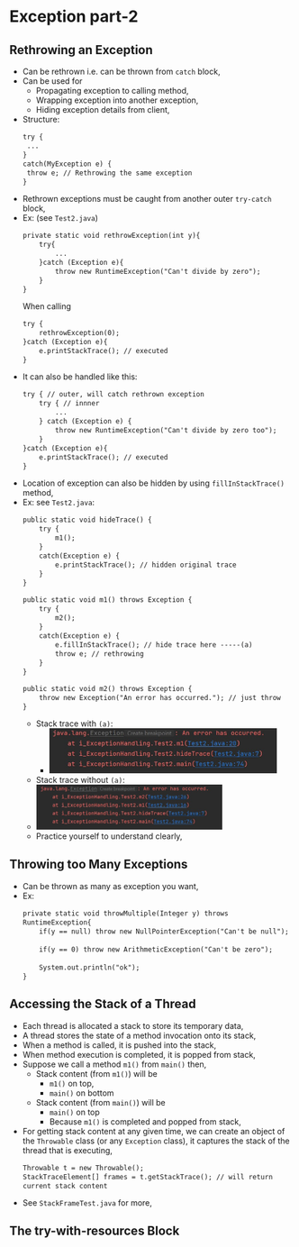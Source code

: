 
# Exception part-2

## Rethrowing an Exception
- Can be rethrown i.e. can be thrown from `catch` block,
- Can be used for
  - Propagating exception to calling method,
  - Wrapping exception into another exception,
  - Hiding exception details from client,
- Structure:
    ```
    try {
     ...
    }
    catch(MyException e) {
     throw e; // Rethrowing the same exception
    }
    ```
- Rethrown exceptions must be caught from another outer `try-catch` block,
- Ex: (see `Test2.java`)
  ```
  private static void rethrowException(int y){
      try{
          ...
      }catch (Exception e){
          throw new RuntimeException("Can't divide by zero");
      }
  }
  ```
  When calling
  ```
  try {
      rethrowException(0);
  }catch (Exception e){
      e.printStackTrace(); // executed
  }
  ```
- It can also be handled like this:
  ```
  try { // outer, will catch rethrown exception
      try { // innner
          ...
      } catch (Exception e) {
          throw new RuntimeException("Can't divide by zero too");
      }
  }catch (Exception e){
      e.printStackTrace(); // executed
  }
  ```
- Location of exception can also be hidden by using `fillInStackTrace()` method,
- Ex: see `Test2.java`:
  ```
  public static void hideTrace() {
      try {
          m1();
      }
      catch(Exception e) {
          e.printStackTrace(); // hidden original trace
      }
  }
  ```
  ```  
  public static void m1() throws Exception {
      try {
          m2();
      }
      catch(Exception e) {
          e.fillInStackTrace(); // hide trace here -----(a)
          throw e; // rethrowing
      }
  }
  ```
  ```
  public static void m2() throws Exception {
      throw new Exception("An error has occurred."); // just throw
  }
  ```
  - Stack trace with `(a)`:
    - <img src="files/with_fill_stack.jpg" height="80px">
  - Stack trace without `(a)`:
  - <img src="files/without_fill_stack.jpg" height="80px">
  - Practice yourself to understand clearly,
  

## Throwing too Many Exceptions
- Can be thrown as many as exception you want,
- Ex:
  ```
  private static void throwMultiple(Integer y) throws RuntimeException{
      if(y == null) throw new NullPointerException("Can't be null");
  
      if(y == 0) throw new ArithmeticException("Can't be zero");
  
      System.out.println("ok");
  }
  ```


## Accessing the Stack of a Thread
- Each thread is allocated a stack to store its temporary data,
- A thread stores the state of a method invocation onto its stack,
- When a method is called, it is pushed into the stack,
- When method execution is completed, it is popped from stack,
- Suppose we call a method `m1()` from `main()` then,
  - Stack content (from `m1()`) will be 
    - `m1()` on top,
    - `main()` on bottom
  - Stack content (from `main()`) will be
    - `main()` on top
    - Because `m1()` is completed and popped from stack,
- For getting stack content at any given time, we can create an object of the `Throwable` class (or any `Exception` class), it captures the stack of the thread that is executing,
  ```
  Throwable t = new Throwable();
  StackTraceElement[] frames = t.getStackTrace(); // will return current stack content
  ```
- See `StackFrameTest.java` for more,


## The try-with-resources Block

